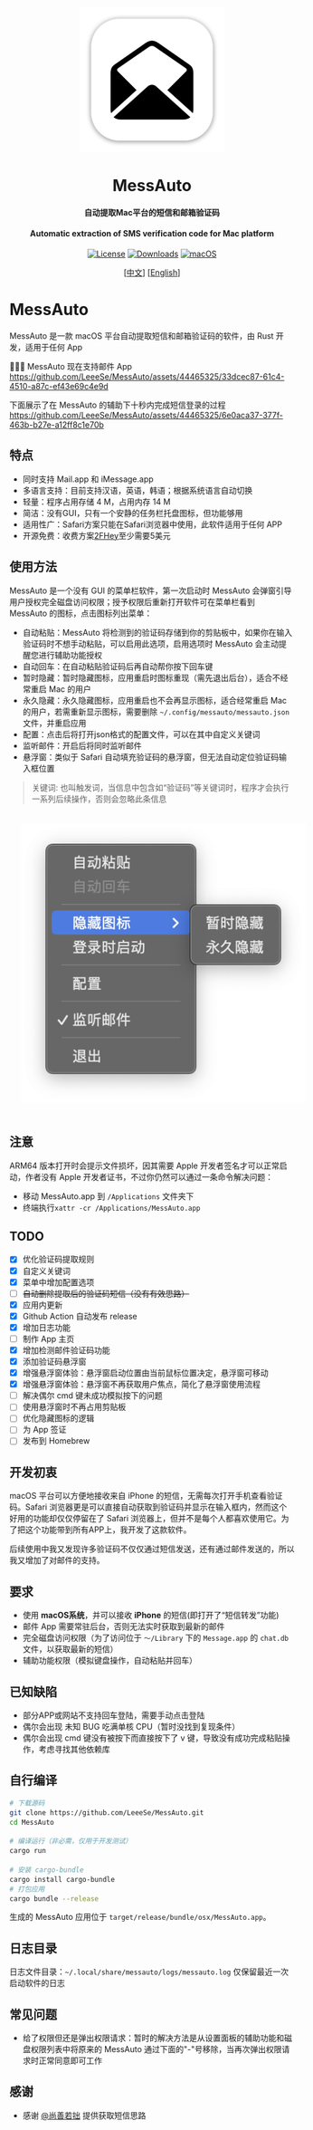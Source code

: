 <p align="center">
  <img src="assets/images/icon_256.png" height="256">
  <h1 align="center">MessAuto</h1>
  <h4 align="center"> 自动提取Mac平台的短信和邮箱验证码</h4>
  <h4 align="center"> Automatic extraction of SMS verification code for Mac platform</h4>
<p align="center"> 
<a href="https://github.com/tisfeng/easydict/blob/main/LICENSE">
<img src="https://img.shields.io/github/license/LeeeSe/messauto"
            alt="License"></a>
<a href="https://github.com/tisfeng/Easydict/releases">
<img src="https://img.shields.io/github/downloads/LeeeSe/messauto/total.svg"
            alt="Downloads"></a>
<a href="https://img.shields.io/badge/-macOS-black?&logo=apple&logoColor=white">
<img src="https://img.shields.io/badge/-macOS-black?&logo=apple&logoColor=white"
            alt="macOS"></a>  
</p>

<p align="center">
  [<a href="./README.md">中文</a>] [<a href="docs/README-EN.md">English</a>]<br>
</p>

# MessAuto

MessAuto 是一款 macOS 平台自动提取短信和邮箱验证码的软件，由 Rust 开发，适用于任何 App

🎉🎉🎉 MessAuto 现在支持邮件 App
https://github.com/LeeeSe/MessAuto/assets/44465325/33dcec87-61c4-4510-a87c-ef43e69c4e9d

下面展示了在 MessAuto 的辅助下十秒内完成短信登录的过程
https://github.com/LeeeSe/MessAuto/assets/44465325/6e0aca37-377f-463b-b27e-a12ff8c1e70b

## 特点

- 同时支持 Mail.app 和 iMessage.app
- 多语言支持：目前支持汉语，英语，韩语；根据系统语言自动切换
- 轻量：程序占用存储 4 M，占用内存 14 M
- 简洁：没有GUI，只有一个安静的任务栏托盘图标，但功能够用
- 适用性广：Safari方案只能在Safari浏览器中使用，此软件适用于任何 APP
- 开源免费：收费方案[2FHey](https://2fhey.com/)至少需要5美元

## 使用方法

MessAuto 是一个没有 GUI 的菜单栏软件，第一次启动时 MessAuto 会弹窗引导用户授权完全磁盘访问权限；授予权限后重新打开软件可在菜单栏看到 MessAuto 的图标，点击图标列出菜单：

- 自动粘贴：MessAuto 将检测到的验证码存储到你的剪贴板中，如果你在输入验证码时不想手动粘贴，可以启用此选项，启用选项时 MessAuto 会主动提醒您进行辅助功能授权
- 自动回车：在自动粘贴验证码后再自动帮你按下回车键
- 暂时隐藏：暂时隐藏图标，应用重启时图标重现（需先退出后台），适合不经常重启 Mac 的用户
- 永久隐藏：永久隐藏图标，应用重启也不会再显示图标，适合经常重启 Mac 的用户，若需重新显示图标，需要删除 `~/.config/messauto/messauto.json` 文件，并重启应用
- 配置：点击后将打开json格式的配置文件，可以在其中自定义关键词
- 监听邮件：开启后将同时监听邮件
- 悬浮窗：类似于 Safari 自动填充验证码的悬浮窗，但无法自动定位验证码输入框位置

> 关键词: 也叫触发词，当信息中包含如“验证码”等关键词时，程序才会执行一系列后续操作，否则会忽略此条信息

<p align="center">
<img src="assets/images/status_item.png" alt="statesitem.jpg" width=548 style="padding:20px" >
</p>


## 注意

ARM64 版本打开时会提示文件损坏，因其需要 Apple 开发者签名才可以正常启动，作者没有 Apple 开发者证书，不过你仍然可以通过一条命令解决问题：

- 移动 MessAuto.app 到 `/Applications` 文件夹下
- 终端执行`xattr -cr /Applications/MessAuto.app`

## TODO

- [x] 优化验证码提取规则
- [x] 自定义关键词
- [x] 菜单中增加配置选项
- [ ] ~~自动删除提取后的验证码短信（没有有效思路）~~
- [x] 应用内更新
- [x] Github Action 自动发布 release
- [x] 增加日志功能
- [ ] 制作 App 主页
- [x] 增加检测邮件验证码功能
- [x] 添加验证码悬浮窗
- [x] 增强悬浮窗体验：悬浮窗启动位置由当前鼠标位置决定，悬浮窗可移动
- [x] 增强悬浮窗体验：悬浮窗不再获取用户焦点，简化了悬浮窗使用流程
- [ ] 解决偶尔 cmd 键未成功模拟按下的问题
- [ ] 使用悬浮窗时不再占用剪贴板
- [ ] 优化隐藏图标的逻辑
- [ ] 为 App 签证
- [ ] 发布到 Homebrew

## 开发初衷

macOS 平台可以方便地接收来自 iPhone 的短信，无需每次打开手机查看验证码。Safari 浏览器更是可以直接自动获取到验证码并显示在输入框内，然而这个好用的功能却仅仅停留在了 Safari 浏览器上，但并不是每个人都喜欢使用它。为了把这个功能带到所有APP上，我开发了这款软件。

后续使用中我又发现许多验证码不仅仅通过短信发送，还有通过邮件发送的，所以我又增加了对邮件的支持。

## 要求

- 使用 **macOS系统**，并可以接收 **iPhone** 的短信(即打开了“短信转发”功能)
- 邮件 App 需要常驻后台，否则无法实时获取到最新的邮件
- 完全磁盘访问权限（为了访问位于 `～/Library` 下的 `Message.app` 的 `chat.db` 文件，以获取最新的短信）
- 辅助功能权限（模拟键盘操作，自动粘贴并回车）

## 已知缺陷

- 部分APP或网站不支持回车登陆，需要手动点击登陆
- 偶尔会出现 未知 BUG 吃满单核 CPU（暂时没找到复现条件）
- 偶尔会出现 cmd 键没有被按下而直接按下了 v 键，导致没有成功完成粘贴操作，考虑寻找其他依赖库

## 自行编译

```bash
# 下载源码
git clone https://github.com/LeeeSe/MessAuto.git
cd MessAuto

# 编译运行（非必需，仅用于开发测试）
cargo run

# 安装 cargo-bundle
cargo install cargo-bundle
# 打包应用
cargo bundle --release
```

生成的 MessAuto 应用位于 `target/release/bundle/osx/MessAuto.app`。

## 日志目录

日志文件目录：`~/.local/share/messauto/logs/messauto.log`
仅保留最近一次启动软件的日志

## 常见问题
- 给了权限但还是弹出权限请求：暂时的解决方法是从设置面板的辅助功能和磁盘权限列表中将原来的 MessAuto 通过下面的"-"号移除，当再次弹出权限请求时正常同意即可工作

## 感谢

* 感谢 [@尚善若拙](https://sspai.com/post/73072) 提供获取短信思路
